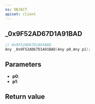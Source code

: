 ```yaml
---
ns: OBJECT
apiset: client
---
```

## _0x9F52AD67D1A91BAD

```c
// 0x9F52AD67D1A91BAD
Any _0x9F52AD67D1A91BAD(Any p0,Any p1);
```


## Parameters
* **p0**:
* **p1**:

## Return value


